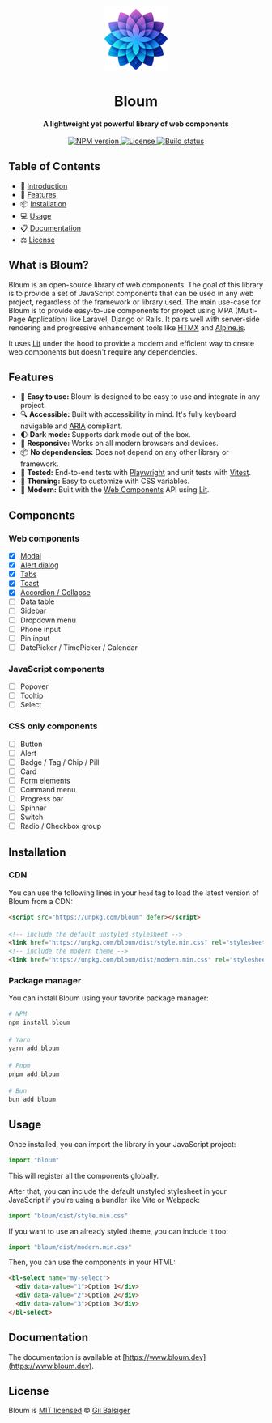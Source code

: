 <div align="center">
    <a href="https://www.bloum.dev">
        <img src="https://raw.githubusercontent.com/balsigergil/bloum/main/docs/static/img/bloum_logo.png" height="128" alt="logo">
    </a>
    <h1>Bloum</h1>
    <strong>A lightweight yet powerful library of web components</strong>
    <br>
    <br>
    <div align="center">
        <a aria-label="NPM version" href="https://www.npmjs.com/package/bloum">
          <img alt="NPM version" src="https://img.shields.io/npm/v/bloum?style=for-the-badge">
        </a>
        <a aria-label="License" href="https://github.com/balsigergil/bloum/blob/main/LICENSE">
          <img alt="License" src="https://img.shields.io/npm/l/bloum?style=for-the-badge">
        </a>
        <a aria-label="Build status" href="https://github.com/balsigergil/bloum/actions/workflows/quality.yml">
          <img alt="Build status" src="https://img.shields.io/github/actions/workflow/status/balsigergil/bloum/quality.yml?style=for-the-badge&label=tests">
        </a>
    </div>
</div>

## Table of Contents

- 📖 [Introduction](#what-is-bloum)
- 🚀 [Features](#features)
- 📦 [Installation](#installation)
- 💻 [Usage](#usage)
- 📋 [Documentation](#documentation)
- ⚖️ [License](#license)


## What is Bloum?

Bloum is an open-source library of web components. The goal of this library is to provide a set of JavaScript components that can be used in any web project, regardless of the framework or library used.
The main use-case for Bloum is to provide easy-to-use components for project using MPA (Multi-Page Application) like Laravel, Django or Rails. It pairs well with server-side rendering and progressive enhancement tools like [HTMX](https://htmx.org/) and [Alpine.js](https://alpinejs.dev/).

It uses [Lit](https://lit.dev/) under the hood to provide a modern and efficient way to create web components but doesn't require any dependencies.

## Features

<!-- - 🪶 **Lightweight:** Bloum is a small library. It's less than 10KB minified and gzipped. -->
- 🚀 **Easy to use:** Bloum is designed to be easy to use and integrate in any project.
- 🔍 **Accessible:** Built with accessibility in mind. It's fully keyboard navigable and [ARIA](https://www.w3.org/WAI/ARIA/apg/) compliant.
- 🌓 **Dark mode:** Supports dark mode out of the box.
- 📱 **Responsive:** Works on all modern browsers and devices.
- 📦 **No dependencies:** Does not depend on any other library or framework.
- 🧪 **Tested:** End-to-end tests with [Playwright](https://playwright.dev/) and unit tests with [Vitest](https://vitejs.dev/guide/features.html#testing).
- 🎨 **Theming:** Easy to customize with CSS variables.
- 🌈 **Modern:** Built with the [Web Components](https://developer.mozilla.org/en-US/docs/Web/API/Web_components) API using [Lit](https://lit.dev/).

## Components

### Web components

- [x] [Modal](https://www.bloum.dev/docs/components/modal)
- [x] [Alert dialog](https://www.bloum.dev/docs/components/alert)
- [x] [Tabs](https://www.bloum.dev/docs/components/tabs)
- [x] [Toast](https://www.bloum.dev/docs/components/toast)
- [x] [Accordion / Collapse](https://www.bloum.dev/docs/components/accordion)
- [ ] Data table
- [ ] Sidebar
- [ ] Dropdown menu
- [ ] Phone input
- [ ] Pin input
- [ ] DatePicker / TimePicker / Calendar

### JavaScript components
- [ ] Popover
- [ ] Tooltip
- [ ] Select

### CSS only components

- [ ] Button
- [ ] Alert
- [ ] Badge / Tag / Chip / Pill
- [ ] Card
- [ ] Form elements
- [ ] Command menu
- [ ] Progress bar
- [ ] Spinner
- [ ] Switch
- [ ] Radio / Checkbox group

## Installation

### CDN

You can use the following lines in your `head` tag to load the latest version of Bloum from a CDN:

```html
<script src="https://unpkg.com/bloum" defer></script>

<!-- include the default unstyled stylesheet -->
<link href="https://unpkg.com/bloum/dist/style.min.css" rel="stylesheet">
<!-- include the modern theme -->
<link href="https://unpkg.com/bloum/dist/modern.min.css" rel="stylesheet">
```

### Package manager

You can install Bloum using your favorite package manager:

```bash
# NPM
npm install bloum

# Yarn
yarn add bloum

# Pnpm
pnpm add bloum

# Bun
bun add bloum
```

## Usage

Once installed, you can import the library in your JavaScript project:

```js
import "bloum"
```

This will register all the components globally.

After that, you can include the default unstyled stylesheet in your JavaScript if you're using a bundler like Vite or Webpack:

```js
import "bloum/dist/style.min.css"
```

If you want to use an already styled theme, you can include it too:

```js
import "bloum/dist/modern.min.css"
```

Then, you can use the components in your HTML:

```html
<bl-select name="my-select">
  <div data-value="1">Option 1</div>
  <div data-value="2">Option 2</div>
  <div data-value="3">Option 3</div>
</bl-select>
```

## Documentation

The documentation is available at [https://www.bloum.dev](https://www.bloum.dev).

## License

Bloum is [MIT licensed](./LICENSE) &copy; [Gil Balsiger](https://github.com/balsigergil)
